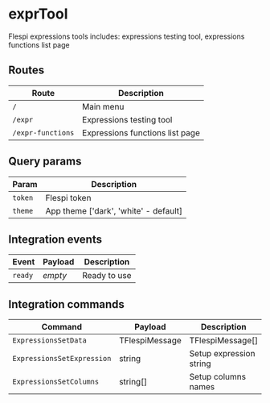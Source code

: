 # exprTool

Flespi expressions tools includes: expressions testing tool, expressions functions list page

## Routes
| Route | Description |
|-|-|
| `/` | Main menu |
| `/expr` | Expressions testing tool |
| `/expr-functions` | Expressions functions list page |

## Query params
| Param | Description |
|-|-|
| `token` | Flespi token |
| `theme` | App theme ['dark', 'white' - default] |

## Integration events
| Event | Payload | Description |
|-|-|-|
| `ready` | *empty* | Ready to use |

## Integration commands
| Command | Payload | Description |
|-|-|-|
| `ExpressionsSetData` | TFlespiMessage|TFlespiMessage[] | Upload json data |
| `ExpressionsSetExpression` | string | Setup expression string |
| `ExpressionsSetColumns` | string[] | Setup columns names |

